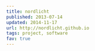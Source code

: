 ```yaml
---
title: nordlicht
published: 2013-07-14
updated: 2014-11-17
url: http://nordlicht.github.io
tags: project, software
fav: true
---
```

